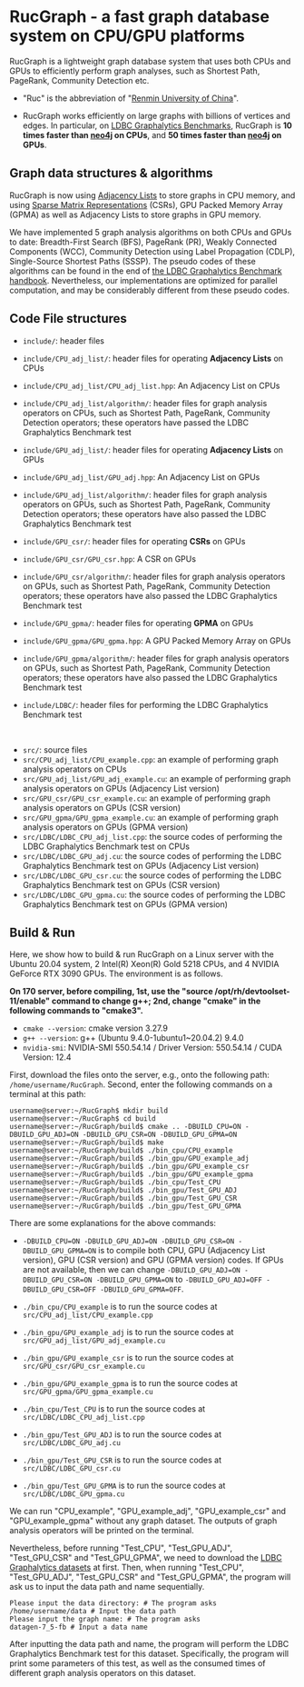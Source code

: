# RucGraph - a fast graph database system on CPU/GPU platforms

RucGraph is a lightweight graph database system that uses both CPUs and GPUs to efficiently perform graph analyses, such as Shortest Path, PageRank, Community Detection etc.


- "Ruc" is the abbreviation of "[Renmin University of China](https://www.ruc.edu.cn/)".


- RucGraph works efficiently on large graphs with billions of vertices and edges. In particular, on [LDBC Graphalytics Benchmarks](https://ldbcouncil.org/benchmarks/graphalytics/), RucGraph is <b>10 times faster than [neo4j](https://neo4j.com) on CPUs</b>, and <b>50 times faster than  [neo4j](https://neo4j.com) on GPUs</b>.




## Graph data structures & algorithms

RucGraph is now using [Adjacency Lists](https://www.geeksforgeeks.org/adjacency-list-meaning-definition-in-dsa/) to store graphs in CPU memory, and using [Sparse Matrix Representations](https://www.geeksforgeeks.org/sparse-matrix-representations-set-3-csr/) (CSRs), GPU Packed Memory Array (GPMA) as well as Adjacency Lists to store graphs in GPU memory. 


We have implemented 5 graph analysis algorithms on both CPUs and GPUs to date: Breadth-First Search (BFS), PageRank (PR), Weakly Connected Components (WCC), Community Detection using Label Propagation (CDLP), Single-Source Shortest Paths (SSSP). The pseudo codes of these algorithms can be found in the end of [the LDBC Graphalytics Benchmark handbook](https://arxiv.org/pdf/2011.15028). Nevertheless, our implementations are optimized for parallel computation, and may be considerably different from these pseudo codes.


## Code File structures

- `include/`: header files

- `include/CPU_adj_list/`: header files for operating **Adjacency Lists** on CPUs

- `include/CPU_adj_list/CPU_adj_list.hpp`: An Adjacency List on CPUs

- `include/CPU_adj_list/algorithm/`: header files for graph analysis operators on CPUs, such as Shortest Path, PageRank, Community Detection operators; these operators have passed the LDBC Graphalytics Benchmark test



- `include/GPU_adj_list/`: header files for operating **Adjacency Lists** on GPUs

- `include/GPU_adj_list/GPU_adj.hpp`: An Adjacency List on GPUs

- `include/GPU_adj_list/algorithm/`: header files for graph analysis operators on GPUs, such as Shortest Path, PageRank, Community Detection operators; these operators have also passed the LDBC Graphalytics Benchmark test

  

- `include/GPU_csr/`: header files for operating **CSRs** on GPUs

- `include/GPU_csr/GPU_csr.hpp`: A CSR on GPUs

- `include/GPU_csr/algorithm/`: header files for graph analysis operators on GPUs, such as Shortest Path, PageRank, Community Detection operators; these operators have also passed the LDBC Graphalytics Benchmark test

  

- `include/GPU_gpma/`: header files for operating **GPMA** on GPUs

- `include/GPU_gpma/GPU_gpma.hpp`: A GPU Packed Memory Array on GPUs

- `include/GPU_gpma/algorithm/`: header files for graph analysis operators on GPUs, such as Shortest Path, PageRank, Community Detection operators; these operators have also passed the LDBC Graphalytics Benchmark test


- `include/LDBC/`: header files for performing the LDBC Graphalytics Benchmark test

 <br />


- `src/`: source files
- `src/CPU_adj_list/CPU_example.cpp`: an example of performing graph analysis operators on CPUs
- `src/GPU_adj_list/GPU_adj_example.cu`: an example of performing graph analysis operators on GPUs (Adjacency List version)
- `src/GPU_csr/GPU_csr_example.cu`: an example of performing graph analysis operators on GPUs (CSR version)
- `src/GPU_gpma/GPU_gpma_example.cu`: an example of performing graph analysis operators on GPUs (GPMA version)
- `src/LDBC/LDBC_CPU_adj_list.cpp`: the source codes of performing the LDBC Graphalytics Benchmark test on CPUs
- `src/LDBC/LDBC_GPU_adj.cu`: the source codes of performing the LDBC Graphalytics Benchmark test on GPUs (Adjacency List version)
- `src/LDBC/LDBC_GPU_csr.cu`: the source codes of performing the LDBC Graphalytics Benchmark test on GPUs (CSR version)
- `src/LDBC/LDBC_GPU_gpma.cu`: the source codes of performing the LDBC Graphalytics Benchmark test on GPUs (GPMA version)



## Build & Run

Here, we show how to build & run RucGraph on a Linux server with the Ubuntu 20.04 system, 2 Intel(R) Xeon(R) Gold 5218 CPUs, and 4 NVIDIA GeForce RTX 3090 GPUs. The environment is as follows.

<b>On 170 server, before compiling, 1st, use the "source /opt/rh/devtoolset-11/enable" command to change g++; 2nd, change "cmake" in the following commands to "cmake3". </b>

- `cmake --version`: cmake version 3.27.9
- `g++ --version`: g++ (Ubuntu 9.4.0-1ubuntu1~20.04.2) 9.4.0
- `nvidia-smi`: NVIDIA-SMI 550.54.14         /      Driver Version: 550.54.14   /   CUDA Version: 12.4


First, download the files onto the server, e.g., onto the following path: `/home/username/RucGraph`. Second, enter the following commands on a terminal at this path:

```shell
username@server:~/RucGraph$ mkdir build
username@server:~/RucGraph$ cd build
username@server:~/RucGraph/build$ cmake .. -DBUILD_CPU=ON -DBUILD_GPU_ADJ=ON -DBUILD_GPU_CSR=ON -DBUILD_GPU_GPMA=ON
username@server:~/RucGraph/build$ make
username@server:~/RucGraph/build$ ./bin_cpu/CPU_example
username@server:~/RucGraph/build$ ./bin_gpu/GPU_example_adj
username@server:~/RucGraph/build$ ./bin_gpu/GPU_example_csr
username@server:~/RucGraph/build$ ./bin_gpu/GPU_example_gpma
username@server:~/RucGraph/build$ ./bin_cpu/Test_CPU
username@server:~/RucGraph/build$ ./bin_gpu/Test_GPU_ADJ
username@server:~/RucGraph/build$ ./bin_gpu/Test_GPU_CSR
username@server:~/RucGraph/build$ ./bin_gpu/Test_GPU_GPMA
```

There are some explanations for the above commands:

- `-DBUILD_CPU=ON -DBUILD_GPU_ADJ=ON -DBUILD_GPU_CSR=ON -DBUILD_GPU_GPMA=ON` is to compile both CPU, GPU (Adjacency List version), GPU (CSR version) and GPU (GPMA version) codes. If GPUs are not available, then we can change `-DBUILD_GPU_ADJ=ON -DBUILD_GPU_CSR=ON -DBUILD_GPU_GPMA=ON` to `-DBUILD_GPU_ADJ=OFF -DBUILD_GPU_CSR=OFF -DBUILD_GPU_GPMA=OFF`.


- `./bin_cpu/CPU_example` is to run the source codes at `src/CPU_adj_list/CPU_example.cpp`
- `./bin_gpu/GPU_example_adj` is to run the source codes at `src/GPU_adj_list/GPU_adj_example.cu`
- `./bin_gpu/GPU_example_csr` is to run the source codes at `src/GPU_csr/GPU_csr_example.cu`
- `./bin_gpu/GPU_example_gpma` is to run the source codes at `src/GPU_gpma/GPU_gpma_example.cu`
- `./bin_cpu/Test_CPU` is to run the source codes at `src/LDBC/LDBC_CPU_adj_list.cpp`
- `./bin_gpu/Test_GPU_ADJ` is to run the source codes at `src/LDBC/LDBC_GPU_adj.cu`
- `./bin_gpu/Test_GPU_CSR` is to run the source codes at `src/LDBC/LDBC_GPU_csr.cu`
- `./bin_gpu/Test_GPU_GPMA` is to run the source codes at `src/LDBC/LDBC_GPU_gpma.cu`

We can run "CPU_example", "GPU_example_adj", "GPU_example_csr" and "GPU_example_gpma" without any graph dataset. The outputs of graph analysis operators will be printed on the terminal. 

Nevertheless, before running "Test_CPU", "Test_GPU_ADJ", "Test_GPU_CSR" and "Test_GPU_GPMA", we need to download the [LDBC Graphalytics datasets](https://repository.surfsara.nl/datasets/cwi/graphalytics) at first. Then, when running "Test_CPU", "Test_GPU_ADJ", "Test_GPU_CSR" and "Test_GPU_GPMA", the program will ask us to input the data path and name sequentially. 

```shell
Please input the data directory: # The program asks
/home/username/data # Input the data path
Please input the graph name: # The program asks
datagen-7_5-fb # Input a data name
```

After inputting the data path and name, the program will perform the LDBC Graphalytics Benchmark test for this dataset. Specifically, the program will print some parameters of this test, as well as the consumed times of different graph analysis operators on this dataset.